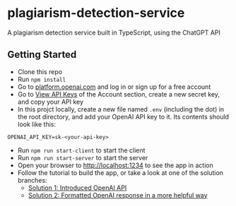 # plagiarism-detection-service
A plagiarism detection service built in TypeScript, using the ChatGPT API

## Getting Started
- Clone this repo
- Run `npm install`
- Go to [platform.openai.com](https://platform.openai.com/) and log in or sign up for a free account
- Go to [View API Keys](https://platform.openai.com/account/api-keys) of the Account section, create a new secret key, and copy your API key
- In this projct locally, create a new file named `.env` (including the dot) in the root directory, and add your OpenAI API key to it.  Its contents should look like this:

```
OPENAI_API_KEY=sk-<your-api-key>
```
- Run `npm run start-client` to start the client
- Run `npm run start-server` to start the server
- Open your browser to [http://localhost:1234](http://localhost:1234) to see the app in action
- Follow the tutorial to build the app, or take a look at one of the solution branches:
  - [Solution 1: Introduced OpenAI API](https://github.com/DevRocketCode/plagiarism-detection-service/tree/solution-1)
  - [Solution 2: Formatted OpenAI response in a more helpful way](https://github.com/DevRocketCode/plagiarism-detection-service/tree/solution-2)
